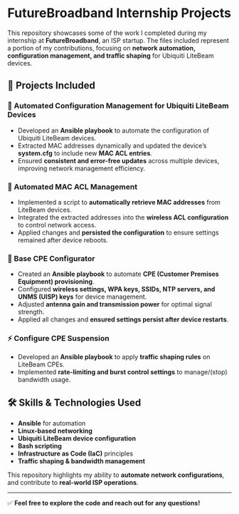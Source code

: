 # FutureBroadband Internship Projects

This repository showcases some of the work I completed during my internship at **FutureBroadband**, an ISP startup. The files included represent a portion of my contributions, focusing on **network automation, configuration management, and traffic shaping** for Ubiquiti LiteBeam devices.

## 📌 Projects Included

### 🚀 Automated Configuration Management for Ubiquiti LiteBeam Devices
- Developed an **Ansible playbook** to automate the configuration of Ubiquiti LiteBeam devices.
- Extracted MAC addresses dynamically and updated the device’s **system.cfg** to include new **MAC ACL entries**.
- Ensured **consistent and error-free updates** across multiple devices, improving network management efficiency.

### 🔧 Automated MAC ACL Management
- Implemented a script to **automatically retrieve MAC addresses** from LiteBeam devices.
- Integrated the extracted addresses into the **wireless ACL configuration** to control network access.
- Applied changes and **persisted the configuration** to ensure settings remained after device reboots.

### 📡 Base CPE Configurator
- Created an **Ansible playbook** to automate **CPE (Customer Premises Equipment) provisioning**.
- Configured **wireless settings, WPA keys, SSIDs, NTP servers, and UNMS (UISP) keys** for device management.
- Adjusted **antenna gain and transmission power** for optimal signal strength.
- Applied all changes and **ensured settings persist after device restarts**.

### ⚡ Configure CPE Suspension 
- Developed an **Ansible playbook** to apply **traffic shaping rules** on LiteBeam CPEs.
- Implemented **rate-limiting and burst control settings** to manage/(stop) bandwidth usage.

## 🛠️ Skills & Technologies Used
- **Ansible** for automation
- **Linux-based networking**
- **Ubiquiti LiteBeam device configuration**
- **Bash scripting**
- **Infrastructure as Code (IaC)** principles 
- **Traffic shaping & bandwidth management**

This repository highlights my ability to **automate network configurations**, and contribute to **real-world ISP operations**.

---
✅ **Feel free to explore the code and reach out for any questions!**
